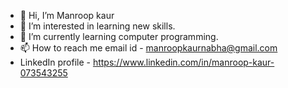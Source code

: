 - 👋 Hi, I’m Manroop kaur 
- 👀 I’m interested in learning new skills.
- 🌱 I’m currently learning computer programming.
- 📫 How to reach me email id - manroopkaurnabha@gmail.com
- LinkedIn profile - https://www.linkedin.com/in/manroop-kaur-073543255

<!---
manroopkaurnabha/manroopkaurnabha is a ✨ special ✨ repository because its `README.md` (this file) appears on your GitHub profile.
You can click the Preview link to take a look at your changes.
--->
